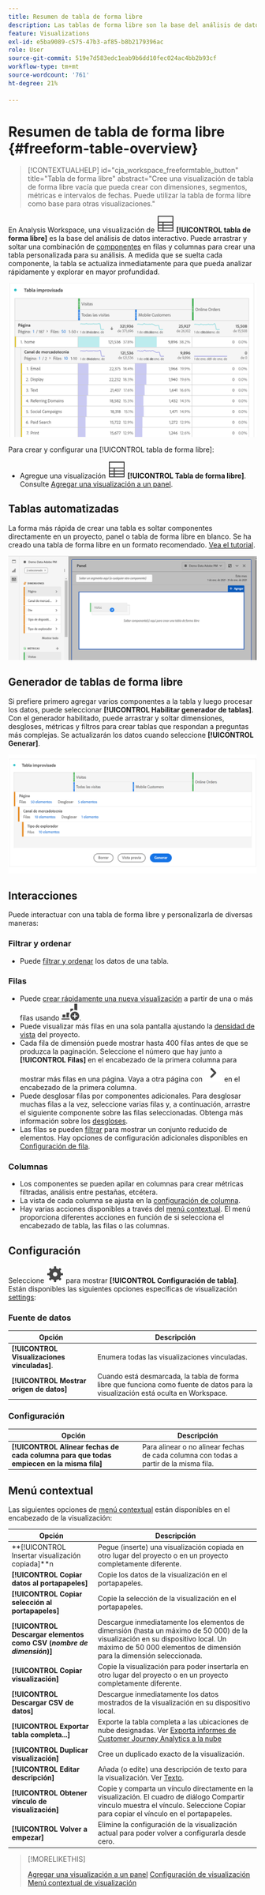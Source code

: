 ```yaml
---
title: Resumen de tabla de forma libre
description: Las tablas de forma libre son la base del análisis de datos en Workspace
feature: Visualizations
exl-id: e5ba9089-c575-47b3-af85-b8b2179396ac
role: User
source-git-commit: 519e7d583edc1eab9b6dd10fec024ac4bb2b93cf
workflow-type: tm+mt
source-wordcount: '761'
ht-degree: 21%

---
```


# Resumen de tabla de forma libre {#freeform-table-overview}

<!-- markdownlint-disable MD034 -->

>[!CONTEXTUALHELP]
>id="cja_workspace_freeformtable_button"
>title="Tabla de forma libre"
>abstract="Cree una visualización de tabla de forma libre vacía que pueda crear con dimensiones, segmentos, métricas e intervalos de fechas. Puede utilizar la tabla de forma libre como base para otras visualizaciones."

<!-- markdownlint-enable MD034 -->


En Analysis Workspace, una visualización de ![Tabla](/help/assets/icons/Table.svg) **[!UICONTROL tabla de forma libre]** es la base del análisis de datos interactivo. Puede arrastrar y soltar una combinación de [componentes](https://experienceleague.adobe.com/en/docs/analytics/analyze/analysis-workspace/components/analysis-workspace-components) en filas y columnas para crear una tabla personalizada para su análisis. A medida que se suelta cada componente, la tabla se actualiza inmediatamente para que pueda analizar rápidamente y explorar en mayor profundidad.

![Tabla de forma libre que muestra componentes en filas y columnas, incluidas visitas y pedidos en línea de varias páginas web.](assets/opening-section.png)

Para crear y configurar una [!UICONTROL tabla de forma libre]:

* Agregue una visualización ![Tabla](/help/assets/icons/Table.svg) **[!UICONTROL Tabla de forma libre]**. Consulte [Agregar una visualización a un panel](../freeform-analysis-visualizations.md#add-visualizations-to-a-panel).

## Tablas automatizadas

La forma más rápida de crear una tabla es soltar componentes directamente en un proyecto, panel o tabla de forma libre en blanco. Se ha creado una tabla de forma libre en un formato recomendado. [Vea el tutorial](https://experienceleague.adobe.com/en/docs/analytics-learn/tutorials/analysis-workspace/building-freeform-tables/auto-build-freeform-tables-in-analysis-workspace).

![Se colocó un nuevo panel con el componente de visitas en el espacio de trabajo.](assets/automated-table.png)

## Generador de tablas de forma libre

Si prefiere primero agregar varios componentes a la tabla y luego procesar los datos, puede seleccionar **[!UICONTROL Habilitar generador de tablas]**. Con el generador habilitado, puede arrastrar y soltar dimensiones, desgloses, métricas y filtros para crear tablas que respondan a preguntas más complejas. Se actualizarán los datos cuando seleccione **[!UICONTROL Generar]**.

![Generador de tablas de forma libre que muestra ](assets/table-builder.png)

## Interacciones

Puede interactuar con una tabla de forma libre y personalizarla de diversas maneras:

### Filtrar y ordenar

* Puede [filtrar y ordenar](filter-and-sort.md) los datos de una tabla.

### Filas

* Puede [crear rápidamente una nueva visualización](../freeform-analysis-visualizations.md#visualize) a partir de una o más filas usando ![GraphBarVerticalAdd](/help/assets/icons/GraphBarVerticalAdd.svg).
* Puede visualizar más filas en una sola pantalla ajustando la [densidad de vista](https://experienceleague.adobe.com/en/docs/analytics/analyze/analysis-workspace/build-workspace-project/view-density) del proyecto.
* Cada fila de dimensión puede mostrar hasta 400 filas antes de que se produzca la paginación. Seleccione el número que hay junto a **[!UICONTROL Filas]** en el encabezado de la primera columna para mostrar más filas en una página. Vaya a otra página con ![ChevronRight](/help/assets/icons/ChevronRight.svg) en el encabezado de la primera columna.
* Puede desglosar filas por componentes adicionales. Para desglosar muchas filas a la vez, seleccione varias filas y, a continuación, arrastre el siguiente componente sobre las filas seleccionadas. Obtenga más información sobre los [desgloses](https://experienceleague.adobe.com/en/docs/analytics/analyze/analysis-workspace/components/dimensions/t-breakdown-fa).
* Las filas se pueden [filtrar](https://experienceleague.adobe.com/en/docs/analytics/analyze/analysis-workspace/visualizations/freeform-table/filter-and-sort) para mostrar un conjunto reducido de elementos. Hay opciones de configuración adicionales disponibles en [Configuración de fila](https://experienceleague.adobe.com/en/docs/analytics/analyze/analysis-workspace/visualizations/freeform-table/column-row-settings/table-settings).

### Columnas

* Los componentes se pueden apilar en columnas para crear métricas filtradas, análisis entre pestañas, etcétera.
* La vista de cada columna se ajusta en la [configuración de columna](https://experienceleague.adobe.com/en/docs/analytics-platform/using/cja-workspace/visualizations/freeform-table/column-row-settings/column-settings).
* Hay varias acciones disponibles a través del [menú contextual](https://experienceleague.adobe.com/en/docs/analytics-learn/tutorials/analysis-workspace/navigating-workspace-projects/right-click-for-workspace-efficiency). El menú proporciona diferentes acciones en función de si selecciona el encabezado de tabla, las filas o las columnas.


## Configuración

Seleccione ![Setting](/help/assets/icons/Setting.svg) para mostrar **[!UICONTROL Configuración de tabla]**. Están disponibles las siguientes opciones específicas de visualización [settings](../freeform-analysis-visualizations.md#settings):

### Fuente de datos

| Opción | Descripción |
|---|---|
| **[!UICONTROL Visualizaciones vinculadas]**. | Enumera todas las visualizaciones vinculadas. |
| **[!UICONTROL Mostrar origen de datos]** | Cuando está desmarcada, la tabla de forma libre que funciona como fuente de datos para la visualización está oculta en Workspace. |

### Configuración

| Opción | Descripción |
|---|---|
| **[!UICONTROL Alinear fechas de cada columna para que todas empiecen en la misma fila]** | Para alinear o no alinear fechas de cada columna con todas a partir de la misma fila. |


## Menú contextual

Las siguientes opciones de [menú contextual](../freeform-analysis-visualizations.md#context-menu) están disponibles en el encabezado de la visualización:

| Opción | Descripción |
| --- | --- |
| **[!UICONTROL Insertar visualización copiada]**n | Pegue (inserte) una visualización copiada en otro lugar del proyecto o en un proyecto completamente diferente. |
| **[!UICONTROL Copiar datos al portapapeles]** | Copie los datos de la visualización en el portapapeles. |
| **[!UICONTROL Copiar selección al portapapeles]** | Copie la selección de la visualización en el portapapeles. |
| **[!UICONTROL Descargar elementos como CSV (*nombre de dimensión*)]** | Descargue inmediatamente los elementos de dimensión (hasta un máximo de 50 000) de la visualización en su dispositivo local. Un máximo de 50 000 elementos de dimensión para la dimensión seleccionada. |
| **[!UICONTROL Copiar visualización]** | Copie la visualización para poder insertarla en otro lugar del proyecto o en un proyecto completamente diferente. |
| **[!UICONTROL Descargar CSV de datos]** | Descargue inmediatamente los datos mostrados de la visualización en su dispositivo local. |
| **[!UICONTROL Exportar tabla completa...]** | Exporte la tabla completa a las ubicaciones de nube designadas. Ver [Exporta informes de Customer Journey Analytics a la nube](../../export/export-cloud.md) |
| **[!UICONTROL Duplicar visualización]** | Cree un duplicado exacto de la visualización. |
| **[!UICONTROL Editar descripción]** | Añada (o edite) una descripción de texto para la visualización. Ver [Texto](../text.md). |
| **[!UICONTROL Obtener vínculo de visualización]** | Copie y comparta un vínculo directamente en la visualización. El cuadro de diálogo Compartir vínculo muestra el vínculo. Seleccione Copiar para copiar el vínculo en el portapapeles. |
| **[!UICONTROL Volver a empezar]** | Elimine la configuración de la visualización actual para poder volver a configurarla desde cero. |


>[!MORELIKETHIS]
>
>[Agregar una visualización a un panel](/help/analysis-workspace/visualizations/freeform-analysis-visualizations.md#add-visualizations-to-a-panel)
>[Configuración de visualización](/help/analysis-workspace/visualizations/freeform-analysis-visualizations.md#settings)
>[Menú contextual de visualización ](/help/analysis-workspace/visualizations/freeform-analysis-visualizations.md#context-menu)
>

